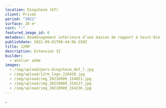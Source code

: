 ```yaml
---
location: Dingsheim (67)
client: Privée
period: "2021"
surface: 20 m²
cost: "-"
featured_image_id: 0
metadesc: Réaménagement intérieure d’une maison de rapport à Saint-Dié-des-Vosges.
publishdate: 2022-09-01T08:44:06.559Z
title: 12RM
description: Extension 12
builder:
  - atelier aSHe
images:
  - /img/upload/pers-dingsheim_def_l.jpg
  - /img/upload/12rm_logo_220428.jpg
  - /img/upload/img_20210909_154051.jpg
  - /img/upload/img_20210909_154137.jpg
  - /img/upload/img_20210909_154236.jpg
---
```

\-